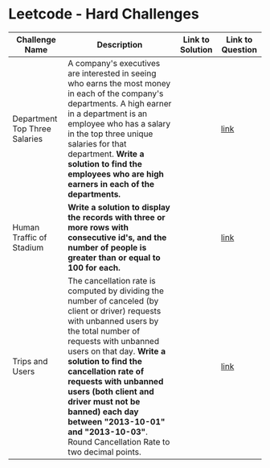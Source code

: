 # Leetcode - Hard Challenges

| **Challenge Name**         | **Description**                                                              | **Link to Solution** | **Link to Question** |
|----------------------------|------------------------------------------------------------------------------|----------------------|----------------------|
| Department Top Three Salaries | A company's executives are interested in seeing who earns the most money in each of the company's departments. A high earner in a department is an employee who has a salary in the top three unique salaries for that department. **Write a solution to find the employees who are high earners in each of the departments.** |  | [link](https://leetcode.com/problems/department-top-three-salaries/description/) |
| Human Traffic of Stadium | **Write a solution to display the records with three or more rows with consecutive id's, and the number of people is greater than or equal to 100 for each.** |  | [link](https://leetcode.com/problems/human-traffic-of-stadium/description/) |
| Trips and Users | The cancellation rate is computed by dividing the number of canceled (by client or driver) requests with unbanned users by the total number of requests with unbanned users on that day. **Write a solution to find the cancellation rate of requests with unbanned users (both client and driver must not be banned) each day between "2013-10-01" and "2013-10-03"**. Round Cancellation Rate to two decimal points. |  | [link](https://leetcode.com/problems/trips-and-users/description/) |

